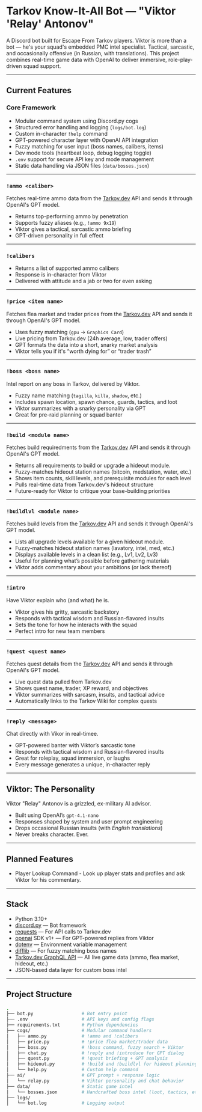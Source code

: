 # Tarkov Know-It-All Bot — "Viktor 'Relay' Antonov"

A Discord bot built for Escape From Tarkov players. Viktor is more than a bot — he's your squad's embedded PMC intel specialist. Tactical, sarcastic, and occasionally offensive (in Russian, with translations). This project combines real-time game data with OpenAI to deliver immersive, role-play-driven squad support.

---

## Current Features

### Core Framework
- Modular command system using Discord.py cogs
- Structured error handling and logging (`logs/bot.log`)
- Custom in-character `!help` command
- GPT-powered character layer with OpenAI API integration
- Fuzzy matching for user input (boss names, calibers, items)
- Dev mode tools (heartbeat loop, debug logging toggle)
- `.env` support for secure API key and mode management
- Static data handling via JSON files (`data/bosses.json`)

---

### `!ammo <caliber>`
Fetches real-time ammo data from the [Tarkov.dev](https://tarkov.dev) API and sends it through OpenAI's GPT model.

- Returns top-performing ammo by penetration
- Supports fuzzy aliases (e.g., `!ammo 9x19`)
- Viktor gives a tactical, sarcastic ammo briefing
- GPT-driven personality in full effect

---

### `!calibers`
- Returns a list of supported ammo calibers
- Response is in-character from Viktor
- Delivered with attitude and a jab or two for even asking

---

### `!price <item name>`
Fetches flea market and trader prices from the [Tarkov.dev](https://tarkov.dev) API and sends it through OpenAI's GPT model.

- Uses fuzzy matching (`gpu` → `Graphics Card`)
- Live pricing from Tarkov.dev (24h average, low, trader offers)
- GPT formats the data into a short, snarky market analysis
- Viktor tells you if it's “worth dying for” or “trader trash”

---

###  `!boss <boss name>`
Intel report on any boss in Tarkov, delivered by Viktor.
- Fuzzy name matching (`tagilla`, `killa`, `shadow`, etc.)
- Includes spawn location, spawn chance, guards, tactics, and loot
- Viktor summarizes with a snarky personality via GPT
- Great for pre-raid planning or squad banter

---

###  `!build <module name>`
Fetches build requiredments from the [Tarkov.dev](https://tarkov.dev) API and sends it through OpenAI's GPT model.
- Returns all requirements to build or upgrade a hideout module.
- Fuzzy-matches hideout station names (bitcoin, medstation, water, etc.)
- Shows item counts, skill levels, and prerequisite modules for each level
- Pulls real-time data from Tarkov.dev's hideout structure
- Future-ready for Viktor to critique your base-building priorities

---

### `!buildlvl <module name>`
Fetches build levels from the [Tarkov.dev](https://tarkov.dev) API and sends it through OpenAI's GPT model.
- Lists all upgrade levels available for a given hideout module.
- Fuzzy-matches hideout station names (lavatory, intel, med, etc.)
- Displays available levels in a clean list (e.g., Lv1, Lv2, Lv3)
- Useful for planning what’s possible before gathering materials
- Viktor adds commentary about your ambitions (or lack thereof)

---

### `!intro`
Have Viktor explain who (and what) he is.
- Viktor gives his gritty, sarcastic backstory
- Responds with tactical wisdom and Russian-flavored insults
- Sets the tone for how he interacts with the squad
- Perfect intro for new team members

---

### `!quest <quest name>`
Fetches quest details from the [Tarkov.dev](https://tarkov.dev) API and sends it through OpenAI's GPT model.
- Live quest data pulled from Tarkov.dev
- Shows quest name, trader, XP reward, and objectives
- Viktor summarizes with sarcasm, insults, and tactical advice
- Automatically links to the Tarkov Wiki for complex quests

---

### `!reply <message>`
Chat directly with Vikor in real-timee.
- GPT-powered banter with Viktor’s sarcastic tone
- Responds with tactical wisdom and Russian-flavored insults
- Great for roleplay, squad immersion, or laughs
- Every message generates a unique, in-character reply

---

## Viktor: The Personality

Viktor "Relay" Antonov is a grizzled, ex-military AI advisor.

- Built using OpenAI’s `gpt-4.1-nano`
- Responses shaped by system and user prompt engineering
- Drops occasional Russian insults (with *English translations*)
- Never breaks character. Ever.

---

## Planned Features

- Player Lookup Command - Look up player stats and profiles and ask Viktor for his commentary.

---

## Stack

- Python 3.10+
- [discord.py](https://github.com/Rapptz/discord.py) — Bot framework
- [requests](https://pypi.org/project/requests/) — For API calls to Tarkov.dev
- [openai](https://pypi.org/project/openai/) SDK v1+ — For GPT-powered replies from Viktor
- [dotenv](https://pypi.org/project/python-dotenv/) — Environment variable management
- [difflib](https://docs.python.org/3/library/difflib.html) — For fuzzy matching boss names
- [Tarkov.dev GraphQL API](https://tarkov.dev/api) — All live game data (ammo, flea market, hideout, etc.)
- JSON-based data layer for custom boss intel

---

## Project Structure

```bash
.
├── bot.py                  # Bot entry point
├── .env                    # API keys and config flags
├── requirements.txt        # Python dependencies
├── cogs/                   # Modular command handlers
│   ├── ammo.py             # !ammo and !calibers
│   ├── price.py            # !price flea market/trader data
│   ├── boss.py             # !boss command, fuzzy search + Viktor
│   ├── chat.py             # !reply and !introduce for GPT dialog
│   ├── quest.py            # !quest briefing + GPT analysis
│   ├── hideout.py          # !build and !buildlvl for hideout planning
│   └── help.py             # Custom help command
├── ai/                     # GPT prompt + response logic
│   └── relay.py            # Viktor personality and chat behavior
├── data/                   # Static game intel
│   └── bosses.json         # Handcrafted boss intel (loot, tactics, etc.)
├── logs/
│   └── bot.log             # Logging output
